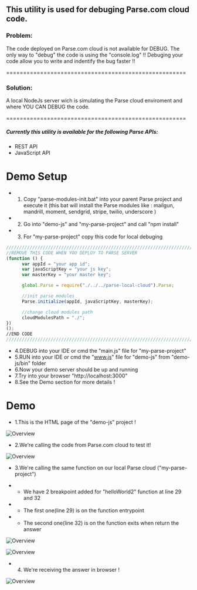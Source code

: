 ## This utility is used for debuging Parse.com cloud code.



### Problem:
The code deployed on Parse.com cloud is not available for DEBUG. The only way to "debug" the code is using the "console.log" !! Debuging your code allow you to write and indentify the bug faster !!

=====================================================

### Solution:
A local NodeJs server wich is simulating the Parse cloud enviroment and where YOU CAN DEBUG the code.

=====================================================

##### Currently this utility is available for the following Parse APIs:
* REST API
* JavaScript API

Demo Setup
=====================================================
* 1. Copy "parse-modules-init.bat" into your parent Parse project and execute it (this bat will install the Parse modules like : mailgun, mandrill, moment, sendgrid, stripe, twilio, underscore )
* 2. Go into "demo-js" and "my-parse-project" and call "npm install"
* 3. For "my-parse-project" copy this code for local debuging 
```javascript
///////////////////////////////////////////////////////////////////////////
//REMOVE THIS CODE WHEN YOU DEPLOY TO PARSE SERVER
(function () {
      var appId = "your app id";
      var javaScriptKey = "your js key";
      var masterKey = "your master key";

      global.Parse = require("./../../parse-local-cloud").Parse;

      //init parse modules
      Parse.initialize(appId, javaScriptKey, masterKey);

      //change cloud modules path
      cloudModulesPath = "./";
})
();
//END CODE
///////////////////////////////////////////////////////////////////////////
  ```

* 4.DEBUG into your IDE or cmd the "main.js" file for "my-parse-project"
* 5.RUN into your IDE or cmd the "www.js" file for "demo-js" from "demo-js/bin" folder
* 6.Now your demo server should be up and running
* 7.Try into your browser "http://localhost:3000"
* 8.See the Demo section for more details !

Demo
=====================================================
* 1.This is the HTML page of the "demo-js" project !

![Overview](https://github.com/mariusciocan/parse-local-cloud/blob/master/demo-js/public/images/demo-first-screen.png?raw=true "Demo")

* 2.We're calling the code from Parse.com cloud to test it! 

![Overview](https://github.com/mariusciocan/parse-local-cloud/blob/master/demo-js/public/images/demo-loading-parse.png?raw=true "Parse calls")

* 3.We're calling the same function on our local Parse cloud ("my-parse-project")

* * We have 2 breakpoint added for "helloWorld2" function at line 29 and 32

* * The first one(line 29) is on the function entrypoint

* * The second one(line 32) is on the function exits when return the answer


![Overview](https://github.com/mariusciocan/parse-local-cloud/blob/master/demo-js/public/images/demo-loading-local.png?raw=true "Local Parse call")


![Overview](https://github.com/mariusciocan/parse-local-cloud/blob/master/demo-js/public/images/demo-loading-local-response.png?raw=true "Local Parse response")


* 4. We're receiving the answer in browser ! 


![Overview](https://github.com/mariusciocan/parse-local-cloud/blob/master/demo-js/public/images/demo-loading-local-demo.png?raw=true "Done")
